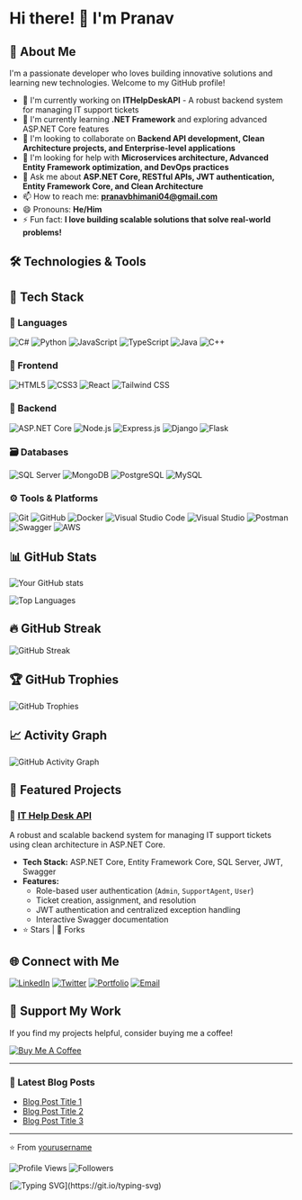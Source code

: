 # Hi there! 👋 I'm Pranav

## 🚀 About Me
I'm a passionate developer who loves building innovative solutions and learning new technologies. Welcome to my GitHub profile!

- 🔭 I'm currently working on **ITHelpDeskAPI** - A robust backend system for managing IT support tickets
- 🌱 I'm currently learning **.NET Framework** and exploring advanced ASP.NET Core features
- 👯 I'm looking to collaborate on **Backend API development, Clean Architecture projects, and Enterprise-level applications**
- 🤔 I'm looking for help with **Microservices architecture, Advanced Entity Framework optimization, and DevOps practices**
- 💬 Ask me about **ASP.NET Core, RESTful APIs, JWT authentication, Entity Framework Core, and Clean Architecture**
- 📫 How to reach me: **pranavbhimani04@gmail.com**
- 😄 Pronouns: **He/Him** 
- ⚡ Fun fact: **I love building scalable solutions that solve real-world problems!**

## 🛠️ Technologies & Tools
## 🚀 Tech Stack

### 🧠 Languages
![C#](https://img.shields.io/badge/-C%23-239120?style=flat-square&logo=c-sharp&logoColor=white)
![Python](https://img.shields.io/badge/-Python-3776AB?style=flat-square&logo=python&logoColor=white)
![JavaScript](https://img.shields.io/badge/-JavaScript-F7DF1E?style=flat-square&logo=javascript&logoColor=black)
![TypeScript](https://img.shields.io/badge/-TypeScript-3178C6?style=flat-square&logo=typescript&logoColor=white)
![Java](https://img.shields.io/badge/-Java-007396?style=flat-square&logo=java&logoColor=white)
![C++](https://img.shields.io/badge/-C++-00599C?style=flat-square&logo=cplusplus&logoColor=white)

### 🎨 Frontend
![HTML5](https://img.shields.io/badge/-HTML5-E34F26?style=flat-square&logo=html5&logoColor=white)
![CSS3](https://img.shields.io/badge/-CSS3-1572B6?style=flat-square&logo=css3&logoColor=white)
![React](https://img.shields.io/badge/-React-61DAFB?style=flat-square&logo=react&logoColor=black)
![Tailwind CSS](https://img.shields.io/badge/-Tailwind_CSS-38B2AC?style=flat-square&logo=tailwind-css&logoColor=white)

### 🔧 Backend
![ASP.NET Core](https://img.shields.io/badge/-ASP.NET_Core-512BD4?style=flat-square&logo=dotnet&logoColor=white)
![Node.js](https://img.shields.io/badge/-Node.js-339933?style=flat-square&logo=node.js&logoColor=white)
![Express.js](https://img.shields.io/badge/-Express.js-000000?style=flat-square&logo=express&logoColor=white)
![Django](https://img.shields.io/badge/-Django-092E20?style=flat-square&logo=django&logoColor=white)
![Flask](https://img.shields.io/badge/-Flask-000000?style=flat-square&logo=flask&logoColor=white)

### 🗃️ Databases
![SQL Server](https://img.shields.io/badge/-SQL_Server-CC2927?style=flat-square&logo=microsoft-sql-server&logoColor=white)
![MongoDB](https://img.shields.io/badge/-MongoDB-47A248?style=flat-square&logo=mongodb&logoColor=white)
![PostgreSQL](https://img.shields.io/badge/-PostgreSQL-336791?style=flat-square&logo=postgresql&logoColor=white)
![MySQL](https://img.shields.io/badge/-MySQL-4479A1?style=flat-square&logo=mysql&logoColor=white)

### ⚙️ Tools & Platforms
![Git](https://img.shields.io/badge/-Git-F05032?style=flat-square&logo=git&logoColor=white)
![GitHub](https://img.shields.io/badge/-GitHub-181717?style=flat-square&logo=github&logoColor=white)
![Docker](https://img.shields.io/badge/-Docker-2496ED?style=flat-square&logo=docker&logoColor=white)
![Visual Studio Code](https://img.shields.io/badge/-VS_Code-007ACC?style=flat-square&logo=visual-studio-code&logoColor=white)
![Visual Studio](https://img.shields.io/badge/-Visual_Studio-5C2D91?style=flat-square&logo=visual-studio&logoColor=white)
![Postman](https://img.shields.io/badge/-Postman-FF6C37?style=flat-square&logo=postman&logoColor=white)
![Swagger](https://img.shields.io/badge/-Swagger-85EA2D?style=flat-square&logo=swagger&logoColor=black)
![AWS](https://img.shields.io/badge/-AWS-232F3E?style=flat-square&logo=amazon-aws&logoColor=white)

## 📊 GitHub Stats

![Your GitHub stats](https://github-readme-stats.vercel.app/api?username=PranavBhimani25&show_icons=true&theme=radical)

![Top Languages](https://github-readme-stats.vercel.app/api/top-langs/?username=PranavBhimani25&layout=compact&theme=radical)

## 🔥 GitHub Streak

![GitHub Streak](https://streak-stats.demolab.com/?user=PranavBhimani25&theme=radical)

## 🏆 GitHub Trophies

![GitHub Trophies](https://github-profile-trophy.vercel.app/?username=PranavBhimani25&theme=radical&no-frame=false&no-bg=true&margin-w=4)

## 📈 Activity Graph

![GitHub Activity Graph](https://activity-graph.herokuapp.com/graph?username=PranavBhimani25&theme=radical)

## 🎯 Featured Projects

### 🌟 [IT Help Desk API](https://github.com/pranavbhimani25/ithelpdeskapi)
A robust and scalable backend system for managing IT support tickets using clean architecture in ASP.NET Core.
- **Tech Stack:** ASP.NET Core, Entity Framework Core, SQL Server, JWT, Swagger
- **Features:**
  - Role-based user authentication (`Admin`, `SupportAgent`, `User`)
  - Ticket creation, assignment, and resolution
  - JWT authentication and centralized exception handling
  - Interactive Swagger documentation
- ⭐ Stars | 🍴 Forks

## 🌐 Connect with Me

[![LinkedIn](https://img.shields.io/badge/-LinkedIn-0077B5?style=flat-square&logo=linkedin&logoColor=white)](https://linkedin.com/in/yourprofile)
[![Twitter](https://img.shields.io/badge/-Twitter-1DA1F2?style=flat-square&logo=twitter&logoColor=white)](https://twitter.com/yourhandle)
[![Portfolio](https://img.shields.io/badge/-Portfolio-000000?style=flat-square&logo=react&logoColor=white)](https://yourportfolio.com)
[![Email](https://img.shields.io/badge/-Email-D14836?style=flat-square&logo=gmail&logoColor=white)](mailto:your.email@example.com)

## 💝 Support My Work

If you find my projects helpful, consider buying me a coffee!

[![Buy Me A Coffee](https://img.shields.io/badge/-Buy_Me_A_Coffee-FFDD00?style=flat-square&logo=buy-me-a-coffee&logoColor=black)](https://buymeacoffee.com/yourusername)

---

### 📝 Latest Blog Posts
<!-- BLOG-POST-LIST:START -->
- [Blog Post Title 1](https://yourblog.com/post1)
- [Blog Post Title 2](https://yourblog.com/post2)
- [Blog Post Title 3](https://yourblog.com/post3)
<!-- BLOG-POST-LIST:END -->

---

⭐️ From [yourusername](https://github.com/yourusername)

![Profile Views](https://komarev.com/ghpvc/?username=yourusername&color=brightgreen)
![Followers](https://img.shields.io/github/followers/yourusername?style=social)

<!-- Animated typing SVG -->
[![Typing SVG](https://readme-typing-svg.herokuapp.com?font=Fira+Code&pause=1000&color=F75C7E&width=435&lines=Full+Stack+Developer;Always+learning+new+things;Open+to+collaborating+on+projects!)](https://git.io/typing-svg)
